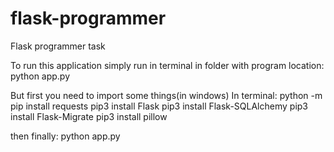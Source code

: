 # flask-programmer
Flask programmer task

To run this application simply run in terminal in folder with program location:
python app.py

But first you need to import some things(in windows)
In terminal:
python -m pip install requests
pip3 install Flask
pip3 install Flask-SQLAlchemy
pip3 install Flask-Migrate
pip3 install pillow

then finally:
python app.py
